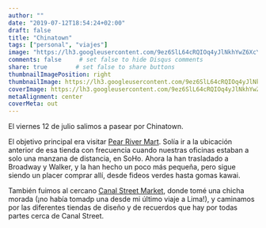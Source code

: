 ```yaml
---
author: ""
date: "2019-07-12T18:54:24+02:00"
draft: false
title: "Chinatown"
tags: ["personal", "viajes"]
image: "https://lh3.googleusercontent.com/9ez6SlL64cRQIOq4yJlNkhYwZ6XcYA-RBqD9CymPFV6f1AgCwOCymBSvr3MfGw5mNlDvZucklsB0Y6Ntl4AHBDc0rwT5zI25yWMmsNvn0XyMHIc7LAamiJZsM-E8gLUpCU51gsVkFsU=w1920-h1080"
comments: false     # set false to hide Disqus comments
share: true        # set false to share buttons
thumbnailImagePosition: right
thumbnailImage: https://lh3.googleusercontent.com/9ez6SlL64cRQIOq4yJlNkhYwZ6XcYA-RBqD9CymPFV6f1AgCwOCymBSvr3MfGw5mNlDvZucklsB0Y6Ntl4AHBDc0rwT5zI25yWMmsNvn0XyMHIc7LAamiJZsM-E8gLUpCU51gsVkFsU=w1920-h1080
coverImage: https://lh3.googleusercontent.com/9ez6SlL64cRQIOq4yJlNkhYwZ6XcYA-RBqD9CymPFV6f1AgCwOCymBSvr3MfGw5mNlDvZucklsB0Y6Ntl4AHBDc0rwT5zI25yWMmsNvn0XyMHIc7LAamiJZsM-E8gLUpCU51gsVkFsU=w1920-h1080
metaAlignment: center
coverMeta: out
---
```


El viernes 12 de julio salimos a pasear por Chinatown.

<!--more-->

El objetivo principal era visitar [Pear River Mart](https://pearlriver.com/). Solía ir a la ubicación anterior de esa tienda con frecuencia cuando nuestras oficinas estaban a solo una manzana de distancia, en SoHo. Ahora la han trasladado a Broadway y Walker, y la han hecho un poco más pequeña, pero sigue siendo un placer comprar allí, desde fideos verdes hasta gomas kawai.

También fuimos al cercano [Canal Street Market](https://canalstreet.market/), donde tomé una chicha morada (¡no había tomadp una desde mi último viaje a Lima!), y caminamos por las diferentes tiendas de diseño y de recuerdos que hay por todas partes cerca de Canal Street.

<script src="https://cdn.jsdelivr.net/npm/publicalbum@latest/embed-ui.min.js" async></script>
<div class="pa-gallery-player-widget" style="width:100%; height:480px; display:none;"
  data-link="https://photos.app.goo.gl/xB7Waogathh6KMmz5"
  data-title="6 new photos by Jorge Cortell">
  <img data-src="https://lh3.googleusercontent.com/mFN9cUdsSMiTJmCdfc6RJbJgsSJEyJcAX2rTtv7UK6y5HRhPlvrfr4jpQC9KOiCl3mOnTgAmP-a_vnsTWvpsI5L9UTyUaCiYl8dEZZulVkpJJ1kkywRTQoTrKf_oY94dLd-bNo6D6I4=w1920-h1080" src="" alt="" />
  <img data-src="https://lh3.googleusercontent.com/ZuMwsVJvTkrsy8p5mLZ5an1qCrp0YO8csju2TVBQgxZzamkrkF-6ocEvxFnhibjUV0DjiSJzDh4va6rTm64Yl1Ahs2XfjvNGaNnk7w7VH2Wr2lf1yf_jXivfZJ40-6O_i4aIZBUgbD0=w1920-h1080" src="" alt="" />
  <img data-src="https://lh3.googleusercontent.com/RKsmhKP4rGYpbnlKu6h1O_KjdMPjY2Ts0zIwqfASK3zL8ArdLRkITaOaIljCqfP5o2GMbPAQC1Shy-LU-KLv0vpBcX3Icv5uV-Dml4LDlDlTOIR3-ppZyoF91sXn7oKVMZ_sm6rh4_E=w1920-h1080" src="" alt="" />
  <img data-src="https://lh3.googleusercontent.com/LPH5--oxk_dKDp1v_LnoiLzw_GeLZ_3cYlD6SjimyxBqIrg8xQS0HlZkyf4zqHR4eECJH9pf4QgpmE1Aq6p_TyLEE0Y_2gBMhcxyFxBZILn2wM2YZG3JPWAG7hk71RyDlBA66rAID00=w1920-h1080" src="" alt="" />
  <img data-src="https://lh3.googleusercontent.com/bA8V3G9C0py3k9h2NSd87CyzpVDqJzecgPa4JYZSTK5q6-6M2cA1jCc2gC4P1qAPJ5WmzMX7wFgkqt-eLHwb8ZYGbYTle83xxh7NKm0Rhb7yX1z1TfcbGLMZk6DxDxEbZOqymLcB9y4=w1920-h1080" src="" alt="" />
  <img data-src="https://lh3.googleusercontent.com/KNSG28wMndES9F7vUSAZpw7_E-pTIuNHBOmcZxUkzmhQk2XekoTfSwI2djXxoZL7ZwHt8sV8LNv98kWBqjh9V9-NKEPxu3K2ow0mkp5hBauEB0LhNd3HeMhFFzcc5qWfxSzEdRZck8s=w1920-h1080" src="" alt="" />
</div>
